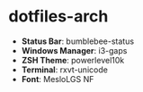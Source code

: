 # dotfiles-arch

- **Status Bar**: bumblebee-status
- **Windows Manager**: i3-gaps
- **ZSH Theme**: powerlevel10k
- **Terminal**: rxvt-unicode
- **Font**: MesloLGS NF
